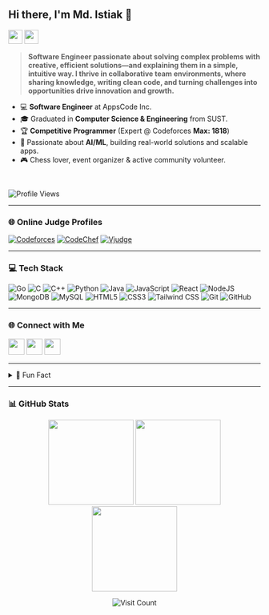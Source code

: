 ## Hi there, I'm Md. Istiak 👋

<p align="left">
  <img src="https://img.shields.io/badge/Software%20Engineer%20@%20AppsCode%20Inc.-29A8DF?style=for-the-badge&logo=appscode&logoColor=white" height="28">
  <img src="https://img.shields.io/badge/SUST%20CSE%20Graduate-FFD700?style=for-the-badge&logo=graduation-cap&logoColor=black" height="28">
</p>

> **Software Engineer passionate about solving complex problems with creative, efficient solutions—and explaining them in a simple, intuitive way. I thrive in collaborative team environments, where sharing knowledge, writing clean code, and turning challenges into opportunities drive innovation and growth.**

* 💻 **Software Engineer** at AppsCode Inc.
* 🎓 Graduated in **Computer Science & Engineering** from SUST.
* 🏆 **Competitive Programmer** (Expert @ Codeforces **Max: 1818**)
* 🤖 Passionate about **AI/ML**, building real-world solutions and scalable apps.
* 🎮 Chess lover, event organizer & active community volunteer.

<br>

![Profile Views](https://komarev.com/ghpvc/?username=Istiak2019331114)
<br>

---

### 🌐 Online Judge Profiles

[![Codeforces](https://img.shields.io/badge/Codeforces-istiak_a2i-1f8ef1?style=for-the-badge&logo=codeforces)](https://codeforces.com/profile/istiak_a2i)
[![CodeChef](https://img.shields.io/badge/CodeChef-istiak_a2i-5b4638?style=for-the-badge&logo=codechef)](https://www.codechef.com/users/istiak_a2i)
[![Vjudge](https://img.shields.io/badge/Vjudge-istiak2019331114-orange?style=for-the-badge)](https://vjudge.net/user/istiak2019331114)

---

### 💻 Tech Stack

![Go](https://img.shields.io/badge/go-%2300ADD8.svg?style=for-the-badge&logo=go&logoColor=white)
![C](https://img.shields.io/badge/c-%2300599C.svg?style=for-the-badge&logo=c&logoColor=white)
![C++](https://img.shields.io/badge/c++-%2300599C.svg?style=for-the-badge&logo=c%2B%2B&logoColor=white)
![Python](https://img.shields.io/badge/python-3670A0?style=for-the-badge&logo=python&logoColor=ffdd54)
![Java](https://img.shields.io/badge/java-%23ED8B00.svg?style=for-the-badge&logo=openjdk&logoColor=white)
![JavaScript](https://img.shields.io/badge/javascript-%23323330.svg?style=for-the-badge&logo=javascript&logoColor=%23F7DF1E)
![React](https://img.shields.io/badge/react-%2320232a.svg?style=for-the-badge&logo=react&logoColor=%2361DAFB)
![NodeJS](https://img.shields.io/badge/node.js-6DA55F?style=for-the-badge&logo=node.js&logoColor=white)
![MongoDB](https://img.shields.io/badge/MongoDB-%234ea94b.svg?style=for-the-badge&logo=mongodb&logoColor=white)
![MySQL](https://img.shields.io/badge/mysql-4479A1.svg?style=for-the-badge&logo=mysql&logoColor=white)
![HTML5](https://img.shields.io/badge/html5-%23E34F26.svg?style=for-the-badge&logo=html5&logoColor=white)
![CSS3](https://img.shields.io/badge/css3-%231572B6.svg?style=for-the-badge&logo=css3&logoColor=white)
![Tailwind CSS](https://img.shields.io/badge/tailwindcss-%2338B2AC.svg?style=for-the-badge&logo=tailwindcss&logoColor=white)
![Git](https://img.shields.io/badge/git-%23F05033.svg?style=for-the-badge&logo=git&logoColor=white)
![GitHub](https://img.shields.io/badge/github-%23121011.svg?style=for-the-badge&logo=github&logoColor=white)

---

### 🌐 Connect with Me

<p>
  <a href="https://www.linkedin.com/in/md-istiak-192a98237/" target="_blank"><img src="https://img.shields.io/badge/-LinkedIn-0077B5?style=for-the-badge&logo=linkedin&logoColor=white" height="32"></a>
  <a href="https://github.com/Istiak2019331114" target="_blank"><img src="https://img.shields.io/badge/-GitHub-181717?style=for-the-badge&logo=github&logoColor=white" height="32"></a>
  <a href="mailto:istiakurrahman50@gmail.com"><img src="https://img.shields.io/badge/-Gmail-D14836?style=for-the-badge&logo=gmail&logoColor=white" height="32"></a>
</p>

---

<details>
  <summary>🎯 Fun Fact</summary>
  <ul>
    <li>Chess fan and tournament coordinator</li>
    <li>Set official problems for programming contests</li>
    <li>Love solving algorithmic puzzles and building scalable apps</li>
    <li>Currently coding and living in Dhaka!</li>
  </ul>
</details>

---

### 📊 GitHub Stats

<p align="center">
  <img src="https://github-readme-stats.vercel.app/api?username=Istiak2019331114&show_icons=true&theme=radical" height="170">
  <img src="https://github-readme-stats.vercel.app/api/top-langs/?username=Istiak2019331114&layout=compact&theme=radical" height="170">
  <img src="https://github-readme-streak-stats.herokuapp.com?user=Istiak2019331114&theme=radical" height="170">
</p>

<p align="center">
  <img src="https://visitcount.itsvg.in/api?id=Istiak2019331114&icon=0&color=0" alt="Visit Count"/>
</p>

<!-- Proudly created with Copilot -->
